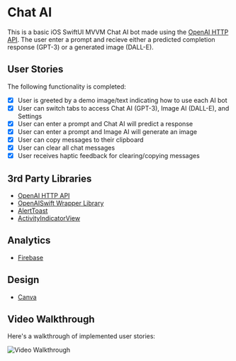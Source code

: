 # Chat AI

This is a basic iOS SwiftUI MVVM Chat AI bot made using the [OpenAI HTTP API](https://platform.openai.com/docs/api-reference). The user enter a prompt and recieve either a predicted completion response (GPT-3) or a generated image (DALL-E).

## User Stories

The following functionality is completed:

- [x] User is greeted by a demo image/text indicating how to use each AI bot
- [x] User can switch tabs to access Chat AI (GPT-3), Image AI (DALL-E), and Settings
- [x] User can enter a prompt and Chat AI will predict a response
- [x] User can enter a prompt and Image AI will generate an image
- [x] User can copy messages to their clipboard
- [x] User can clear all chat messages
- [x] User receives haptic feedback for clearing/copying messages

## 3rd Party Libraries
* [OpenAI HTTP API](https://platform.openai.com/docs/api-reference)
* [OpenAISwift Wrapper Library](https://github.com/adamrushy/OpenAISwift)
* [AlertToast](https://github.com/elai950/AlertToast)
* [ActivityIndicatorView](https://github.com/exyte/ActivityIndicatorView)

## Analytics
* [Firebase](https://github.com/firebase/firebase-ios-sdk)

## Design
* [Canva](https://www.canva.com/)

## Video Walkthrough

Here's a walkthrough of implemented user stories:

<img src='demo.gif' title='Video Walkthrough' width='' alt='Video Walkthrough' /><br>
